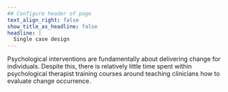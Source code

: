 ```yaml
---
## Configure header of page
text_align_right: false
show_title_as_headline: false
headline: |
  Single case design 
---
```


<!-- this is a subheadline -->
Psychological interventions are fundamentally about delivering change for individuals. Despite this, there is relatively little time spent within psychological therapist training courses around teaching clinicians how to evaluate change occurrence.

